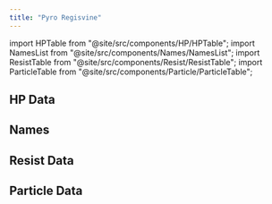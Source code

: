 ```yaml
---
title: "Pyro Regisvine"
---
```


import HPTable from "@site/src/components/HP/HPTable";
import NamesList from "@site/src/components/Names/NamesList";
import ResistTable from "@site/src/components/Resist/ResistTable";
import ParticleTable from "@site/src/components/Particle/ParticleTable";

## HP Data

<HPTable item_key="pyroregisvine" data_src="enemy" />

## Names

<NamesList item_key="pyroregisvine" data_src="enemy" />

## Resist Data

<ResistTable item_key="pyroregisvine" data_src="enemy" />

## Particle Data

<ParticleTable item_key="pyroregisvine" data_src="enemy" />